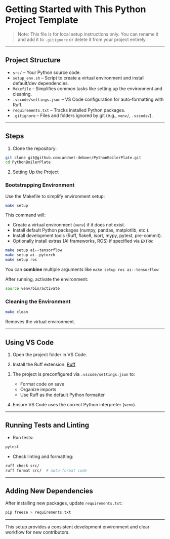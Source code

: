 # Getting Started with This Python Project Template

> Note: This file is for local setup instructions only. You can rename it and add it to `.gitignore` or delete it from your project entirely.

---

## Project Structure

* `src/` – Your Python source code.
* `setup_env.sh` – Script to create a virtual environment and install default/dev dependencies.
* `Makefile` – Simplifies common tasks like setting up the environment and cleaning.
* `.vscode/settings.json` – VS Code configuration for auto-formatting with Ruff.
* `requirements.txt` – Tracks installed Python packages.
* `.gitignore` – Files and folders ignored by git (e.g., `venv/`, `.vscode/`).

---

## Steps
1. Clone the repository:

```bash
git clone git@github.com:andnet-deboer/PythonBoilerPlate.git
cd PythonBoilerPlate
```


2. Setting Up the Project

### Bootstrapping Environment

Use the Makefile to simplify environment setup:

```bash
make setup
```

This command will:

* Create a virtual environment (`venv`) if it does not exist.
* Install default Python packages (numpy, pandas, matplotlib, etc.).
* Install development tools (Ruff, flake8, isort, mypy, pytest, pre-commit).
* Optionally install extras (AI frameworks, ROS) if specified via `EXTRA`:

```bash
make setup ai--tensorflow
make setup ai--pytorch
make setup ros
```
You can **combine** multiple arguments like ```make setup ros ai--tensorflow```

After running, activate the environment:

```bash
source venv/bin/activate
```

### Cleaning the Environment

```bash
make clean
```

Removes the virtual environment.

---

## Using VS Code

1. Open the project folder in VS Code.
2. Install the Ruff extension: [Ruff](https://marketplace.visualstudio.com/items?itemName=charliermarsh.ruff)
3. The project is preconfigured via `.vscode/settings.json` to:

   * Format code on save
   * Organize imports
   * Use Ruff as the default Python formatter
4. Ensure VS Code uses the correct Python interpreter (`venv`).

---

## Running Tests and Linting

* Run tests:

```bash
pytest
```

* Check linting and formatting:

```bash
ruff check src/
ruff format src/  # auto-format code
```

---

## Adding New Dependencies

After installing new packages, update `requirements.txt`:

```bash
pip freeze > requirements.txt
```

---

This setup provides a consistent development environment and clear workflow for new contributors.
